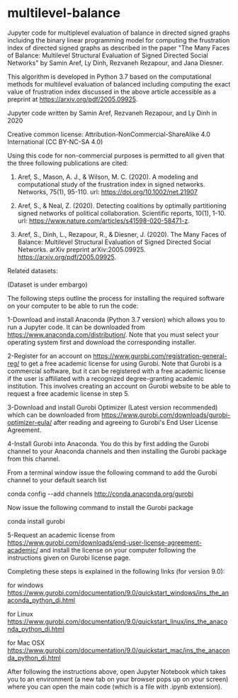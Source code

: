 # multilevel-balance
Jupyter code for multiplevel evaluation of balance in directed signed graphs incluidng the binary linear programming model for computing the frustration index of directed signed graphs as described in the paper "The Many Faces of Balance: Multilevel Structural Evaluation of Signed Directed Social Networks" by Samin Aref, Ly Dinh, Rezvaneh Rezapour, and Jana Diesner.

This algorithm is developed in Python 3.7 based on the computational methods for multilevel evaluation of balanced including computing the exact value of frustration index discussed in the above article accessible as a preprint at https://arxiv.org/pdf/2005.09925.

Jupyter code written by Samin Aref, Rezvaneh Rezapour, and Ly Dinh in 2020

Creative common license: Attribution-NonCommercial-ShareAlike 4.0 International (CC BY-NC-SA 4.0)

Using this code for non-commercial purposes is permitted to all given that the three following publications are cited:

1. Aref, S., Mason, A. J., & Wilson, M. C. (2020). A modeling and computational study of the frustration index in signed networks. Networks, 75(1), 95-110. url: https://doi.org/10.1002/net.21907

2. Aref, S., & Neal, Z. (2020). Detecting coalitions by optimally partitioning signed networks of political collaboration. Scientific reports, 10(1), 1-10. url: https://www.nature.com/articles/s41598-020-58471-z.

3. Aref, S., Dinh, L., Rezapour, R., & Diesner, J. (2020). The Many Faces of Balance: Multilevel Structural Evaluation of Signed Directed Social Networks. arXiv preprint arXiv:2005.09925. https://arxiv.org/pdf/2005.09925.

Related datasets:

(Dataset is under embargo)

The following steps outline the process for installing the required software on your computer to be able to run the code:

1-Download and install Anaconda (Python 3.7 version) which allows you to run a Jupyter code. It can be downloaded from https://www.anaconda.com/distribution/. Note that you must select your operating system first and download the corresponding installer.

2-Register for an account on https://www.gurobi.com/registration-general-reg/ to get a free academic license for using Gurobi. Note that Gurobi is a commercial software, but it can be registered with a free academic license if the user is affiliated with a recognized degree-granting academic institution. This involves creating an account on Gurobi website to be able to request a free academic license in step 5.

3-Download and install Gurobi Optimizer (Latest version recommended) which can be downloaded from https://www.gurobi.com/downloads/gurobi-optimizer-eula/ after reading and agreeing to Gurobi's End User License Agreement.

4-Install Gurobi into Anaconda. You do this by first adding the Gurobi channel to your Anaconda channels and then installing the Gurobi package from this channel.

From a terminal window issue the following command to add the Gurobi channel to your default search list

conda config --add channels http://conda.anaconda.org/gurobi

Now issue the following command to install the Gurobi package

conda install gurobi

5-Request an academic license from https://www.gurobi.com/downloads/end-user-license-agreement-academic/ and install the license on your computer following the instructions given on Gurobi license page.

Completing these steps is explained in the following links (for version 9.0):

for windows https://www.gurobi.com/documentation/9.0/quickstart_windows/ins_the_anaconda_python_di.html

for Linux https://www.gurobi.com/documentation/9.0/quickstart_linux/ins_the_anaconda_python_di.html

for Mac OSX https://www.gurobi.com/documentation/9.0/quickstart_mac/ins_the_anaconda_python_di.html

After following the instructions above, open Jupyter Notebook which takes you to an environment (a new tab on your browser pops up on your screen) where you can open the main code (which is a file with .ipynb extension).
